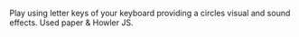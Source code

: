 Play using letter keys of your keyboard providing a circles visual and sound effects. Used paper & Howler JS. 
